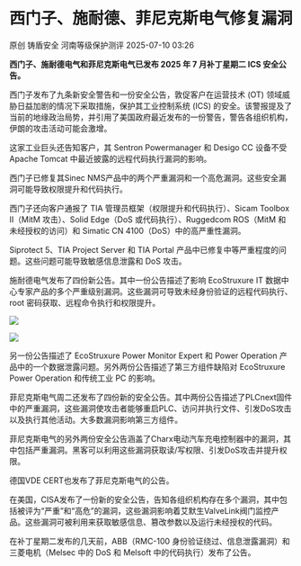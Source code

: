 #  西门子、施耐德、菲尼克斯电气修复漏洞  
原创 铸盾安全  河南等级保护测评   2025-07-10 03:26  
  
**西门子、施耐德电气和菲尼克斯电气已发布 2025 年 7 月补丁星期二 ICS 安全公告。**  
  
西门子发布了九条新安全警告和一份安全公告，敦促客户在运营技术 (OT) 领域威胁日益加剧的情况下采取措施，保护其工业控制系统 (ICS) 的安全。该警报提及了当前的地缘政治局势，并引用了美国政府最近发布的一份警告，警告各组织机构，伊朗的攻击活动可能会激增。  
  
这家工业巨头还告知客户，其 Sentron Powermanager 和 Desigo CC 设备不受 Apache Tomcat 中最近披露的远程代码执行漏洞的影响。  
  
西门子已修复其Sinec NMS产品中的两个严重漏洞和一个高危漏洞。这些安全漏洞可能导致权限提升和代码执行。  
  
西门子还向客户通报了 TIA 管理员框架（权限提升和代码执行）、Sicam Toolbox II（MitM 攻击）、Solid Edge（DoS 或代码执行）、Ruggedcom ROS（MitM 和未经授权的访问）和 Simatic CN 4100（DoS）中的高严重性漏洞。   
  
Siprotect 5、TIA Project Server 和 TIA Portal 产品中已修复中等严重程度的问题。这些问题可能导致敏感信息泄露和 DoS 攻击。   
  
施耐德电气发布了四份新公告。其中一份公告描述了影响 EcoStruxure IT 数据中心专家产品的多个严重级别漏洞。这些漏洞可导致未经身份验证的远程代码执行、root 密码获取、远程命令执行和权限提升。   
  
![](https://mmbiz.qpic.cn/sz_mmbiz_png/sNicKB84ZxoF2NYMyYhia4HlNlSrCdV1zAn2M5JfY2qkYh0b9iaWsqJJ2OMX2eBbHNCbpFTKrIcDZj3aJTicplEPhA/640?wx_fmt=png&from=appmsg "")  
  
![](https://mmbiz.qpic.cn/sz_mmbiz_png/sNicKB84ZxoGTqmEQeFcvHUqdKw1c1mwGO0Cf89FfAe0kXbDbcVlARm1obHNsib0DdFlguHKdgqmo6bH30q6qKTQ/640?wx_fmt=png&from=appmsg "")  
  
另一份公告描述了 EcoStruxure Power Monitor Expert 和 Power Operation 产品中的一个数据泄露问题。另外两份公告描述了第三方组件缺陷对 EcoStruxure Power Operation 和传统工业 PC 的影响。  
  
菲尼克斯电气周二还发布了四份新的安全公告。其中两份公告描述了PLCnext固件中的严重漏洞，这些漏洞使攻击者能够重启PLC、访问并执行文件、引发DoS攻击以及执行其他活动。大多数漏洞影响第三方组件。   
  
菲尼克斯电气的另外两份安全公告涵盖了Charx电动汽车充电控制器中的漏洞，其中包括严重漏洞。黑客可以利用这些漏洞获取读/写权限、引发DoS攻击并提升权限。   
  
德国VDE CERT也发布了菲尼克斯电气的公告。   
  
在美国，CISA发布了一份新的安全公告，告知各组织机构存在多个漏洞，其中包括被评为“严重”和“高危”的漏洞，这些漏洞影响着艾默生ValveLink阀门监控产品。这些漏洞可被利用来获取敏感信息、篡改参数以及运行未经授权的代码。  
  
在补丁星期二发布的几天前，ABB（RMC-100 身份验证绕过、信息泄露漏洞）和三菱电机（Melsec 中的 DoS 和 Melsoft 中的代码执行）发布了公告。   
  
